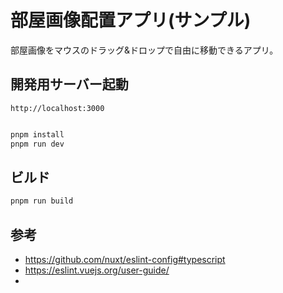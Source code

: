 # 部屋画像配置アプリ(サンプル)

部屋画像をマウスのドラッグ&ドロップで自由に移動できるアプリ。

## 開発用サーバー起動

 `http://localhost:3000`

```bash

pnpm install
pnpm run dev

```

## ビルド

```bash
pnpm run build
```

## 参考

- https://github.com/nuxt/eslint-config#typescript
- https://eslint.vuejs.org/user-guide/
- 
